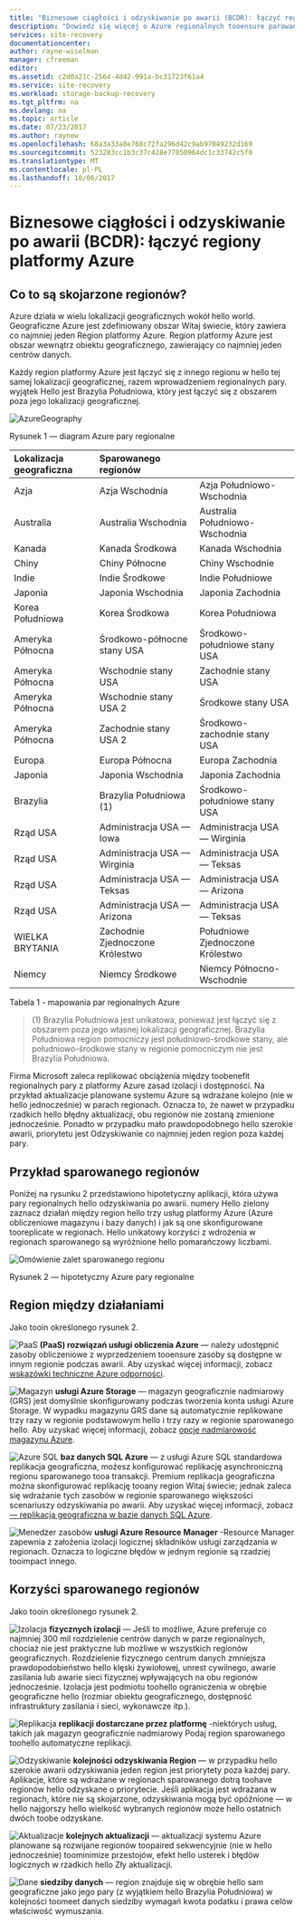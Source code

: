 ```yaml
---
title: "Biznesowe ciągłości i odzyskiwanie po awarii (BCDR): łączyć regiony platformy Azure | Dokumentacja firmy Microsoft"
description: "Dowiedz się więcej o Azure regionalnych tooensure parowania, że aplikacje są odporne podczas awarii centrum danych."
services: site-recovery
documentationcenter: 
author: rayne-wiselman
manager: cfreeman
editor: 
ms.assetid: c2d0a21c-2564-4d42-991a-bc31723f61a4
ms.service: site-recovery
ms.workload: storage-backup-recovery
ms.tgt_pltfrm: na
ms.devlang: na
ms.topic: article
ms.date: 07/23/2017
ms.author: raynew
ms.openlocfilehash: 68a3a33a8e768c72fa296d42c9ab97049232d169
ms.sourcegitcommit: 523283cc1b3c37c428e77850964dc1c33742c5f0
ms.translationtype: MT
ms.contentlocale: pl-PL
ms.lasthandoff: 10/06/2017
---
```

# <a name="business-continuity-and-disaster-recovery-bcdr-azure-paired-regions"></a>Biznesowe ciągłości i odzyskiwanie po awarii (BCDR): łączyć regiony platformy Azure

## <a name="what-are-paired-regions"></a>Co to są skojarzone regionów?

Azure działa w wielu lokalizacji geograficznych wokół hello world. Geograficzne Azure jest zdefiniowany obszar Witaj świecie, który zawiera co najmniej jeden Region platformy Azure. Region platformy Azure jest obszar wewnątrz obiektu geograficznego, zawierający co najmniej jeden centrów danych.

Każdy region platformy Azure jest łączyć się z innego regionu w hello tej samej lokalizacji geograficznej, razem wprowadzeniem regionalnych pary. wyjątek Hello jest Brazylia Południowa, który jest łączyć się z obszarem poza jego lokalizacji geograficznej.

![AzureGeography](./media/best-practices-availability-paired-regions/GeoRegionDataCenter.png)

Rysunek 1 — diagram Azure pary regionalne

| Lokalizacja geograficzna | Sparowanego regionów |  |
|:--- |:--- |:--- |
| Azja |Azja Wschodnia |Azja Południowo-Wschodnia |
| Australia |Australia Wschodnia |Australia Południowo-Wschodnia |
| Kanada |Kanada Środkowa |Kanada Wschodnia |
| Chiny |Chiny Północne |Chiny Wschodnie|
| Indie |Indie Środkowe |Indie Południowe |
| Japonia |Japonia Wschodnia |Japonia Zachodnia |
| Korea Południowa |Korea Środkowa |Korea Południowa |
| Ameryka Północna |Środkowo-północne stany USA |Środkowo-południowe stany USA |
| Ameryka Północna |Wschodnie stany USA |Zachodnie stany USA |
| Ameryka Północna |Wschodnie stany USA 2 |Środkowe stany USA |
| Ameryka Północna |Zachodnie stany USA 2 |Środkowo-zachodnie stany USA |
| Europa |Europa Północna |Europa Zachodnia |
| Japonia |Japonia Wschodnia |Japonia Zachodnia |
| Brazylia |Brazylia Południowa (1) |Środkowo-południowe stany USA |
| Rząd USA |Administracja USA — Iowa |Administracja USA — Wirginia |
| Rząd USA |Administracja USA — Wirginia |Administracja USA — Teksas |
| Rząd USA |Administracja USA — Teksas |Administracja USA — Arizona |
| Rząd USA |Administracja USA — Arizona |Administracja USA — Teksas |
| WIELKA BRYTANIA |Zachodnie Zjednoczone Królestwo |Południowe Zjednoczone Królestwo |
| Niemcy |Niemcy Środkowe |Niemcy Północno-Wschodnie |

Tabela 1 - mapowania par regionalnych Azure

> (1) Brazylia Południowa jest unikatowa, ponieważ jest łączyć się z obszarem poza jego własnej lokalizacji geograficznej. Brazylia Południowa region pomocniczy jest południowo-środkowe stany, ale południowo-środkowe stany w regionie pomocniczym nie jest Brazylia Południowa.


Firma Microsoft zaleca replikować obciążenia między toobenefit regionalnych pary z platformy Azure zasad izolacji i dostępności. Na przykład aktualizacje planowane systemu Azure są wdrażane kolejno (nie w hello jednocześnie) w parach regionach. Oznacza to, że nawet w przypadku rzadkich hello błędny aktualizacji, obu regionów nie zostaną zmienione jednocześnie. Ponadto w przypadku mało prawdopodobnego hello szerokie awarii, priorytetu jest Odzyskiwanie co najmniej jeden region poza każdej pary.

## <a name="an-example-of-paired-regions"></a>Przykład sparowanego regionów
Poniżej na rysunku 2 przedstawiono hipotetyczny aplikacji, która używa pary regionalnych hello odzyskiwania po awarii. numery Hello zielony zaznacz działań między region hello trzy usług platformy Azure (Azure obliczeniowe magazynu i bazy danych) i jak są one skonfigurowane tooreplicate w regionach. Hello unikatowy korzyści z wdrożenia w regionach sparowanego są wyróżnione hello pomarańczowy liczbami.

![Omówienie zalet sparowanego regionu](./media/best-practices-availability-paired-regions/PairedRegionsOverview2.png)

Rysunek 2 — hipotetyczny Azure pary regionalne

## <a name="cross-region-activities"></a>Region między działaniami
Jako tooin określonego rysunek 2.

![PaaS](./media/best-practices-availability-paired-regions/1Green.png) **(PaaS) rozwiązań usługi obliczenia Azure** — należy udostępnić zasoby obliczeniowe z wyprzedzeniem tooensure zasoby są dostępne w innym regionie podczas awarii. Aby uzyskać więcej informacji, zobacz [wskazówki techniczne Azure odporności](resiliency/resiliency-technical-guidance.md).

![Magazyn](./media/best-practices-availability-paired-regions/2Green.png) **usługi Azure Storage** — magazyn geograficznie nadmiarowy (GRS) jest domyślnie skonfigurowany podczas tworzenia konta usługi Azure Storage. W wypadku magazynu GRS dane są automatycznie replikowane trzy razy w regionie podstawowym hello i trzy razy w regionie sparowanego hello. Aby uzyskać więcej informacji, zobacz [opcje nadmiarowość magazynu Azure](storage/common/storage-redundancy.md).

![Azure SQL](./media/best-practices-availability-paired-regions/3Green.png) **baz danych SQL Azure** — z usługi Azure SQL standardowa replikacja geograficzna, możesz konfigurować replikację asynchroniczną regionu sparowanego tooa transakcji. Premium replikacja geograficzna można skonfigurować replikację tooany region Witaj świecie; jednak zaleca się wdrażanie tych zasobów w regionie sparowanego większości scenariuszy odzyskiwania po awarii. Aby uzyskać więcej informacji, zobacz [— replikacja geograficzna w bazie danych SQL Azure](sql-database/sql-database-geo-replication-overview.md).

![Menedżer zasobów](./media/best-practices-availability-paired-regions/4Green.png) **usługi Azure Resource Manager** -Resource Manager zapewnia z założenia izolacji logicznej składników usługi zarządzania w regionach. Oznacza to logiczne błędów w jednym regionie są rzadziej tooimpact innego.

## <a name="benefits-of-paired-regions"></a>Korzyści sparowanego regionów
Jako tooin określonego rysunek 2.  

![Izolacja](./media/best-practices-availability-paired-regions/5Orange.png)
**fizycznych izolacji** — Jeśli to możliwe, Azure preferuje co najmniej 300 mil rozdzielenie centrów danych w parze regionalnych, chociaż nie jest praktyczne lub możliwe w wszystkich regionów geograficznych. Rozdzielenie fizycznego centrum danych zmniejsza prawdopodobieństwo hello klęski żywiołowej, unrest cywilnego, awarie zasilania lub awarie sieci fizycznej wpływających na obu regionów jednocześnie. Izolacja jest podmiotu toohello ograniczenia w obrębie geograficzne hello (rozmiar obiektu geograficznego, dostępność infrastruktury zasilania i sieci, wykonawcze itp.).  

![Replikacja](./media/best-practices-availability-paired-regions/6Orange.png)
**replikacji dostarczane przez platformę** -niektórych usług, takich jak magazyn geograficznie nadmiarowy Podaj region sparowanego toohello automatyczne replikacji.

![Odzyskiwanie](./media/best-practices-availability-paired-regions/7Orange.png)
**kolejności odzyskiwania Region** — w przypadku hello szerokie awarii odzyskiwania jeden region jest priorytety poza każdej pary. Aplikacje, które są wdrażane w regionach sparowanego dotrą toohave regionów hello odzyskane o priorytecie. Jeśli aplikacja jest wdrażana w regionach, które nie są skojarzone, odzyskiwania mogą być opóźnione — w hello najgorszy hello wielkość wybranych regionów może hello ostatnich dwóch toobe odzyskane.

![Aktualizacje](./media/best-practices-availability-paired-regions/8Orange.png)
**kolejnych aktualizacji** — aktualizacji systemu Azure planowane są rozwijane regionów toopaired sekwencyjnie (nie w hello jednocześnie) toominimize przestojów, efekt hello usterek i błędów logicznych w rzadkich hello Zły aktualizacji.

![Dane](./media/best-practices-availability-paired-regions/9Orange.png)
**siedziby danych** — region znajduje się w obrębie hello sam geograficzne jako jego pary (z wyjątkiem hello Brazylia Południowa) w kolejności toomeet danych siedziby wymagań kwota podatku i prawa celów właściwość wymuszania.
